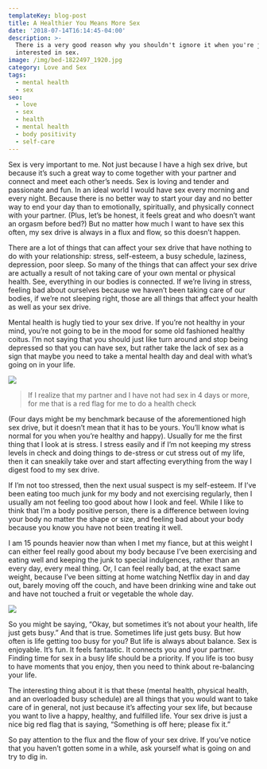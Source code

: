 ```yaml
---
templateKey: blog-post
title: A Healthier You Means More Sex
date: '2018-07-14T16:14:45-04:00'
description: >-
  There is a very good reason why you shouldn't ignore it when you're just not
  interested in sex.
image: /img/bed-1822497_1920.jpg
category: Love and Sex
tags:
  - mental health
  - sex
seo:
  - love
  - sex
  - health
  - mental health
  - body positivity
  - self-care
---
```

Sex is very important to me. Not just because I have a high sex drive, but because it’s such a great way to come together with your partner and connect and meet each other’s needs. Sex is loving and tender and passionate and fun. In an ideal world I would have sex every morning and every night. Because there is no better way to start your day and no better way to end your day than to emotionally, spiritually, and physically connect with your partner. (Plus, let’s be honest, it feels great and who doesn’t want an orgasm before bed?) But no matter how much I want to have sex this often, my sex drive is always in a flux and flow, so this doesn’t happen.

There are a lot of things that can affect your sex drive that have nothing to do with your relationship: stress, self-esteem, a busy schedule, laziness, depression, poor sleep. So many of the things that can affect your sex drive are actually a result of not taking care of your own mental or physical health. See, everything in our bodies is connected. If we’re living in stress, feeling bad about ourselves because we haven’t been taking care of our bodies, if we’re not sleeping right, those are all things that affect your health as well as your sex drive.

Mental health is hugly tied to your sex drive. If you’re not healthy in your mind, you’re not going to be in the mood for some old fashioned healthy coitus. I’m not saying that you should just like turn around and stop being depressed so that you can have sex, but rather take the lack of sex as a sign that maybe you need to take a mental health day and deal with what’s going on in your life.

![](/img/asdrubal-luna-485688-unsplash.jpg)

> If I realize that my partner and I have not had sex in 4 days or more, for me that is a red flag for me to do a health check

(Four days might be my benchmark because of the aforementioned high sex drive, but it doesn’t mean that it has to be yours. You’ll know what is normal for you when you’re healthy and happy). Usually for me the first thing that I look at is stress. I stress easily and if I’m not keeping my stress levels in check and doing things to de-stress or cut stress out of my life, then it can sneakily take over and start affecting everything from the way I digest food to my sex drive.

If I’m not too stressed, then the next usual suspect is my self-esteem. If I’ve been eating too much junk for my body and not exercising regularly, then I usually am not feeling too good about how I look and feel. While I like to think that I’m a body positive person, there is a difference between loving your body no matter the shape or size, and feeling bad about your body because you know you have not been treating it well.

I am 15 pounds heavier now than when I met my fiance, but at this weight I can either feel really good about my body because I’ve been exercising and eating well and keeping the junk to special indulgences, rather than an every day, every meal thing. Or, I can feel really bad, at the exact same weight, because I’ve been sitting at home watching Netflix day in and day out, barely moving off the couch, and have been drinking wine and take out and have not touched a fruit or vegetable the whole day.

![](/img/cheat-week.jpg)

So you might be saying, “Okay, but sometimes it’s not about your health, life just gets busy.” And that is true. Sometimes life just gets busy. But how often is life getting too busy for you? But life is always about balance. Sex is enjoyable. It’s fun. It feels fantastic. It connects you and your partner. Finding time for sex in a busy life should be a priority. If you life is too busy to have moments that you enjoy, then you need to think about re-balancing your life.

The interesting thing about it is that these (mental health, physical health, and an overloaded busy schedule) are all things that you would want to take care of in general, not just because it’s affecting your sex life, but because you want to live a happy, healthy, and fulfilled life. Your sex drive is just a nice big red flag that is saying, “Something is off here; please fix it.”

So pay attention to the flux and the flow of your sex drive. If you’ve notice that you haven’t gotten some in a while, ask yourself what is going on and try to dig in.

